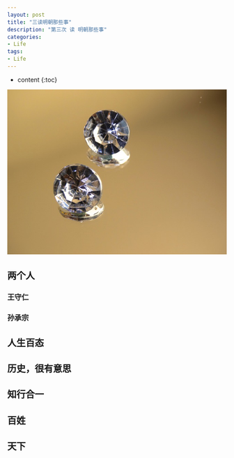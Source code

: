 ```yaml
---
layout: post
title: "三读明朝那些事"
description: "第三次 读 明朝那些事"
categories: 
- Life
tags:
- Life
---
```


* content
{:toc}

![Mock](/css/pics/2017-07-17-jewellery.jpg)

## 两个人

### 王守仁


### 孙承宗


## 人生百态


## 历史，很有意思


## 知行合一


## 百姓


## 天下

